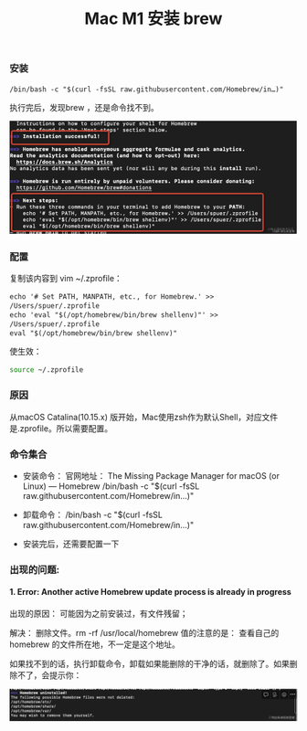 ﻿---
title: 'Mac M1 安装 brew'
excerpt: ""
classes: wide
categories:
  - 工具与平台
tags:
  - Homebrew
---

### 安装

  ```
  /bin/bash -c "$(curl -fsSL raw.githubusercontent.com/Homebrew/in…)"
  ```

执行完后，发现brew ，还是命令找不到。

![20230411_1.png](/assets/images/20230411_1.png)

### 配置

复制该内容到 vim ~/.zprofile：

  ```
  echo '# Set PATH, MANPATH, etc., for Homebrew.' >> /Users/spuer/.zprofile
  echo 'eval "$(/opt/homebrew/bin/brew shellenv)"' >> /Users/spuer/.zprofile
  eval "$(/opt/homebrew/bin/brew shellenv)"
  ```

使生效：

  ```bash
  source ~/.zprofile 
  ```

### 原因

从macOS Catalina(10.15.x) 版开始，Mac使用zsh作为默认Shell，对应文件是.zprofile。所以需要配置。

### 命令集合

- 安装命令：
  官网地址： The Missing Package Manager for macOS (or Linux) — Homebrew
  /bin/bash -c "$(curl -fsSL raw.githubusercontent.com/Homebrew/in…)"

- 卸载命令：
  /bin/bash -c "$(curl -fsSL raw.githubusercontent.com/Homebrew/in…)"

- 安装完后，还需要配置一下

### 出现的问题:

#### 1. Error: Another active Homebrew update process is already in progress

出现的原因： 可能因为之前安装过，有文件残留；

解决： 删除文件。rm -rf /usr/local/homebrew 值的注意的是： 查看自己的homebrew 的文件所在地，不一定是这个地址。

如果找不到的话，执行卸载命令，卸载如果能删除的干净的话，就删除了。如果删除不了，会提示你：

![20230411_2.png](/assets/images/20230411_2.png)
